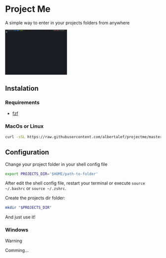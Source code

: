 # Project Me

A simple way to enter in your projects folders from anywhere

![](demo.gif)

Instalation
------------
### Requirements
- [fzf](https://github.com/junegunn/fzf)

### MacOs or Linux
```sh
curl -sSL https://raw.githubusercontent.com/albertalef/projectme/master/install.sh | sh
```

Configuration
------------
Change your project folder in your shell config file
```sh
export PROJECTS_DIR='$HOME/path-to-folder'
```
After edit the shell config file, restart your terminal or execute `source ~/.bashrc` or `source ~/.zshrc`.

Create the projects dir folder:
```sh
mkdir "$PROJECTS_DIR"
```

And just use it!

### Windows
> [!WARNING]
> Comming...
